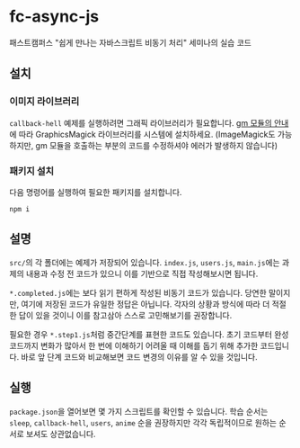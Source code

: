 # fc-async-js

패스트캠퍼스 "쉽게 만나는 자바스크립트 비동기 처리" 세미나의 실습 코드

## 설치

### 이미지 라이브러리

`callback-hell` 예제를 실행하려면 그래픽 라이브러리가 필요합니다.
[gm 모듈의 안내](https://www.npmjs.com/package/gm)에 따라 GraphicsMagick 라이브러리를 시스템에 설치하세요.
(ImageMagick도 가능하지만, gm 모듈을 호출하는 부분의 코드를 수정하셔야 에러가 발생하지 않습니다)

### 패키지 설치

다음 명령어를 실행하여 필요한 패키지를 설치합니다.

```shell
npm i
```

## 설명

`src/`의 각 폴더에는 예제가 저장되어 있습니다. `index.js`, `users.js`, `main.js`에는 과제의 내용과 수정 전 코드가 있으니 이를 기반으로 직접 작성해보시면 됩니다.

`*.completed.js`에는 보다 읽기 편하게 작성된 비동기 코드가 있습니다. 당연한 말이지만, 여기에 저장된 코드가 유일한 정답은 아닙니다. 각자의 상황과 방식에 따라 더 적절한 답이 있을 것이니 이를 참고삼아 스스로 고민해보기를 권장합니다.

필요한 경우 `*.step1.js`처럼 중간단계를 표현한 코드도 있습니다. 초기 코드부터 완성 코드까지 변화가 많아서 한 번에 이해하기 어려울 때 이해를 돕기 위해 추가한 코드입니다. 바로 앞 단계 코드와 비교해보면 코드 변경의 이유를 알 수 있을 것입니다.

## 실행

`package.json`을 열어보면 몇 가지 스크립트를 확인할 수 있습니다. 학습 순서는 `sleep`, `callback-hell`, `users`, `anime` 순을 권장하지만 각각 독립적이므로 원하는 순서로 보셔도 상관없습니다.
